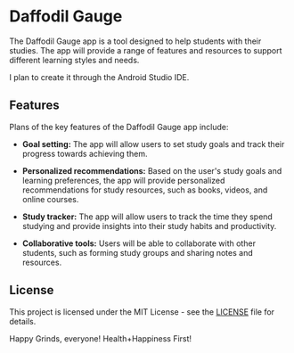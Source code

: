 # Daffodil Gauge

The Daffodil Gauge app is a tool designed to help students with their studies. The app will provide a range of features and resources to support different learning styles and needs. 

I plan to create it through the Android Studio IDE.

## Features

Plans of the key features of the Daffodil Gauge app include:

- **Goal setting:** The app will allow users to set study goals and track their progress towards achieving them.

- **Personalized recommendations:** Based on the user's study goals and learning preferences, the app will provide personalized recommendations for study resources, such as books, videos, and online courses.

- **Study tracker:** The app will allow users to track the time they spend studying and provide insights into their study habits and productivity.

- **Collaborative tools:** Users will be able to collaborate with other students, such as forming study groups and sharing notes and resources.



## License

This project is licensed under the MIT License - see the [LICENSE](LICENSE) file for details.

Happy Grinds, everyone! Health+Happiness First!
